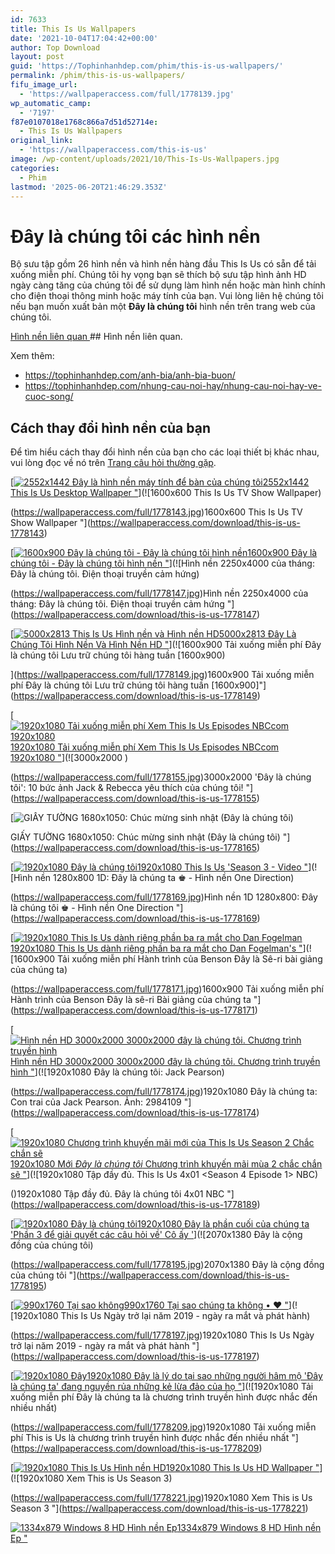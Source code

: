 ```yaml
---
id: 7633
title: This Is Us Wallpapers
date: '2021-10-04T17:04:42+00:00'
author: Top Download
layout: post
guid: 'https://Tophinhanhdep.com/phim/this-is-us-wallpapers/'
permalink: /phim/this-is-us-wallpapers/
fifu_image_url:
  - 'https://wallpaperaccess.com/full/1778139.jpg'
wp_automatic_camp:
  - '7197'
f87e0107018e1768c866a7d51d52714e:
  - This Is Us Wallpapers
original_link:
  - 'https://wallpaperaccess.com/this-is-us'
image: /wp-content/uploads/2021/10/This-Is-Us-Wallpapers.jpg
categories:
  - Phim
lastmod: '2025-06-20T21:46:29.353Z'
---
```

# Đây là chúng tôi các hình nền

Bộ sưu tập gồm 26 hình nền và hình nền hàng đầu This Is Us có sẵn để tải xuống miễn phí. Chúng tôi hy vọng bạn sẽ thích bộ sưu tập hình ảnh HD ngày càng tăng của chúng tôi để sử dụng làm hình nền hoặc màn hình chính cho điện thoại thông minh hoặc máy tính của bạn. Vui lòng liên hệ chúng tôi nếu bạn muốn xuất bản một **Đây là chúng tôi** hình nền trên trang web của chúng tôi.

[Hình nền liên quan ](#related) ## Hình nền liên quan.

   
 Xem thêm:

   
- <https://tophinhanhdep.com/anh-bia/anh-bia-buon/>
- <https://tophinhanhdep.com/nhung-cau-noi-hay/nhung-cau-noi-hay-ve-cuoc-song/>

## Cách thay đổi hình nền của bạn

Để tìm hiểu cách thay đổi hình nền của bạn cho các loại thiết bị khác nhau, vui lòng đọc về nó trên [Trang câu hỏi thường gặp](https://tophinhanhdep.com/faq/).

  
[[![2552x1442 Đây là hình nền máy tính để bàn của chúng tôi](https://wallpaperaccess.com/full/1778139.jpg)2552x1442 This Is Us Desktop Wallpaper "](https://wallpaperaccess.com/download/this-is-us-1778139)](![1600x600 This Is Us TV Show Wallpaper)

(https://wallpaperaccess.com/full/1778143.jpg)1600x600 This Is Us TV Show Wallpaper "](https://wallpaperaccess.com/download/this-is-us-1778143)

[[![1600x900 Đây là chúng tôi - Đây là chúng tôi hình nền](https://wallpaperaccess.com/full/1778144.jpg)1600x900 Đây là chúng tôi - Đây là chúng tôi hình nền "](https://wallpaperaccess.com/download/this-is-us-1778144)](![Hình nền 2250x4000 của tháng: Đây là chúng tôi.  Điện thoại truyền cảm hứng)

(https://wallpaperaccess.com/full/1778147.jpg)Hình nền 2250x4000 của tháng: Đây là chúng tôi. Điện thoại truyền cảm hứng "](https://wallpaperaccess.com/download/this-is-us-1778147)

[[![5000x2813 This Is Us Hình nền và Hình nền HD](https://wallpaperaccess.com/full/1778148.jpg)5000x2813 Đây Là Chúng Tôi Hình Nền Và Hình Nền HD "](https://wallpaperaccess.com/download/this-is-us-1778148)](![1600x900 Tải xuống miễn phí Đây là chúng tôi Lưu trữ chúng tôi hàng tuần [1600x900)

](https://wallpaperaccess.com/full/1778149.jpg)1600x900 Tải xuống miễn phí Đây là chúng tôi Lưu trữ chúng tôi hàng tuần \[1600x900\]"](https://wallpaperaccess.com/download/this-is-us-1778149)

[[![1920x1080 Tải xuống miễn phí Xem This Is Us Episodes NBCcom 1920x1080](https://wallpaperaccess.com/full/1778152.jpg)1920x1080 Tải xuống miễn phí Xem This Is Us Episodes NBCcom 1920x1080 "](https://wallpaperaccess.com/download/this-is-us-1778152)](![3000x2000 )

(https://wallpaperaccess.com/full/1778155.jpg)3000x2000 'Đây là chúng tôi': 10 bức ảnh Jack &amp; Rebecca yêu thích của chúng tôi! "](https://wallpaperaccess.com/download/this-is-us-1778155)

[![GIẤY TƯỜNG 1680x1050: Chúc mừng sinh nhật (Đây là chúng tôi)](https://wallpaperaccess.com/full/1778165.gif)

GIẤY TƯỜNG 1680x1050: Chúc mừng sinh nhật (Đây là chúng tôi) "](https://wallpaperaccess.com/download/this-is-us-1778165)

[[![1920x1080 Đây là chúng tôi](https://wallpaperaccess.com/full/1778168.png)1920x1080 This Is Us 'Season 3 - Video "](https://wallpaperaccess.com/download/this-is-us-1778168)](![Hình nền 1280x800 1D: Đây là chúng ta ♚ - Hình nền One Direction)

(https://wallpaperaccess.com/full/1778169.jpg)Hình nền 1D 1280x800: Đây là chúng tôi ♚ - Hình nền One Direction "](https://wallpaperaccess.com/download/this-is-us-1778169)

[[![1920x1080 This Is Us dành riêng phần ba ra mắt cho Dan Fogelman](https://wallpaperaccess.com/full/1778170.jpg)1920x1080 This Is Us dành riêng phần ba ra mắt cho Dan Fogelman's "](https://wallpaperaccess.com/download/this-is-us-1778170)](![1600x900 Tải xuống miễn phí Hành trình của Benson Đây là Sê-ri bài giảng của chúng ta)

(https://wallpaperaccess.com/full/1778171.jpg)1600x900 Tải xuống miễn phí Hành trình của Benson Đây là sê-ri Bài giảng của chúng ta "](https://wallpaperaccess.com/download/this-is-us-1778171)

[[![Hình nền HD 3000x2000 3000x2000 đây là chúng tôi.  Chương trình truyền hình](https://wallpaperaccess.com/full/1778172.jpg)Hình nền HD 3000x2000 3000x2000 đây là chúng tôi. Chương trình truyền hình "](https://wallpaperaccess.com/download/this-is-us-1778172)](![1920x1080 Đây là chúng tôi: Jack Pearson)

(https://wallpaperaccess.com/full/1778174.jpg)1920x1080 Đây là chúng ta: Con trai của Jack Pearson. Ảnh: 2984109 "](https://wallpaperaccess.com/download/this-is-us-1778174)

[[![1920x1080 Chương trình khuyến mãi mới của <i> This Is Us </i> Season 2 Chắc chắn sẽ]()1920x1080 Mới *Đây là chúng tôi* Chương trình khuyến mãi mùa 2 chắc chắn sẽ "](https://wallpaperaccess.com/download/this-is-us-1778182)](![1920x1080 Tập đầy đủ.  This Is Us 4x01 <Season 4 Episode 1> NBC)

()1920x1080 Tập đầy đủ. Đây là chúng tôi 4x01 <season episode=""> NBC "</season>](https://wallpaperaccess.com/download/this-is-us-1778189)

[[![1920x1080 Đây là chúng tôi](https://wallpaperaccess.com/full/1778194.jpg)1920x1080 Đây là phần cuối của chúng ta 'Phần 3 để giải quyết các câu hỏi về' Cô ấy '](https://wallpaperaccess.com/download/this-is-us-1778194)](![2070x1380 Đây là cộng đồng của chúng tôi)

(https://wallpaperaccess.com/full/1778195.jpg)2070x1380 Đây là cộng đồng của chúng tôi "](https://wallpaperaccess.com/download/this-is-us-1778195)

[[![990x1760 Tại sao không](https://wallpaperaccess.com/full/1778196.jpg)990x1760 Tại sao chúng ta không • ❤️ "](https://wallpaperaccess.com/download/this-is-us-1778196)](![1920x1080 This Is Us Ngày trở lại năm 2019 - ngày ra mắt và phát hành)

(https://wallpaperaccess.com/full/1778197.jpg)1920x1080 This Is Us Ngày trở lại năm 2019 - ngày ra mắt và phát hành "](https://wallpaperaccess.com/download/this-is-us-1778197)

[[![1920x1080 Đây](https://wallpaperaccess.com/full/1778205.jpg)1920x1080 Đây là lý do tại sao những người hâm mộ 'Đây là chúng ta' đang nguyền rủa những kẻ lừa đảo của họ "](https://wallpaperaccess.com/download/this-is-us-1778205)](![1920x1080 Tải xuống miễn phí Đây là chúng ta là chương trình truyền hình được nhắc đến nhiều nhất)

(https://wallpaperaccess.com/full/1778209.jpg)1920x1080 Tải xuống miễn phí This is Us là chương trình truyền hình được nhắc đến nhiều nhất "](https://wallpaperaccess.com/download/this-is-us-1778209)

[[![1920x1080 This Is Us Hình nền HD](https://wallpaperaccess.com/full/1778211.jpg)1920x1080 This Is Us HD Wallpaper "](https://wallpaperaccess.com/download/this-is-us-1778211)](![1920x1080 Xem This is Us Season 3)

(https://wallpaperaccess.com/full/1778221.jpg)1920x1080 Xem This is Us Season 3 "](https://wallpaperaccess.com/download/this-is-us-1778221)

[![1334x879 Windows 8 HD Hình nền Ep](https://wallpaperaccess.com/full/1778225.jpg)1334x879 Windows 8 HD Hình nền Ep "](https://wallpaperaccess.com/download/this-is-us-1778225)
